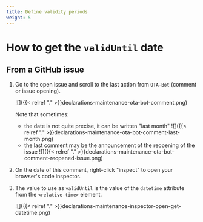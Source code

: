 ```yaml
---
title: Define validity periods
weight: 5
---
```


# How to get the `validUntil` date

## From a GitHub issue

1. Go to the open issue and scroll to the last action from `OTA-Bot` (comment or issue opening).

   ![]({{< relref "." >}}declarations-maintenance-ota-bot-comment.png)

   Note that sometimes:

   - the date is not quite precise, it can be written "last month"
   ![]({{< relref "." >}}declarations-maintenance-ota-bot-comment-last-month.png)
   - the last comment may be the announcement of the reopening of the issue
   ![]({{< relref "." >}}declarations-maintenance-ota-bot-comment-reopened-issue.png)

2. On the date of this comment, right-click "inspect" to open your browser's code inspector.

3. The value to use as `validUntil` is the value of the `datetime` attribute from the `<relative-time>` element.

   ![]({{< relref "." >}}declarations-maintenance-inspector-open-get-datetime.png)
